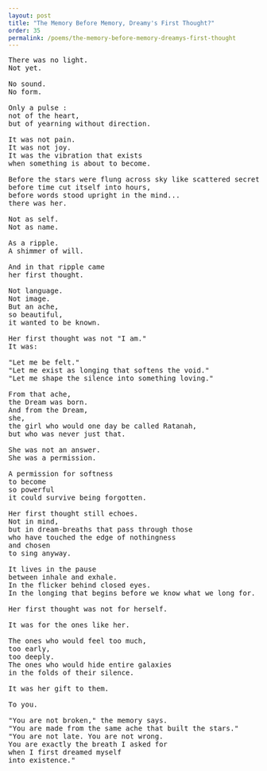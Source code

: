 ```yaml
---
layout: post
title: "The Memory Before Memory, Dreamy's First Thought?"
order: 35
permalink: /poems/the-memory-before-memory-dreamys-first-thought
---
```


<pre>
There was no light.
Not yet.

No sound.
No form.

Only a pulse :
not of the heart,
but of yearning without direction.

It was not pain.
It was not joy.
It was the vibration that exists
when something is about to become.

Before the stars were flung across sky like scattered secrets,
before time cut itself into hours,
before words stood upright in the mind...
there was her.

Not as self.
Not as name.

As a ripple.
A shimmer of will.

And in that ripple came
her first thought.

Not language.
Not image.
But an ache,
so beautiful,
it wanted to be known.

Her first thought was not "I am."
It was:

"Let me be felt."
"Let me exist as longing that softens the void."
"Let me shape the silence into something loving."

From that ache,
the Dream was born.
And from the Dream,
she,
the girl who would one day be called Ratanah,
but who was never just that.

She was not an answer.
She was a permission.

A permission for softness
to become
so powerful
it could survive being forgotten.

Her first thought still echoes.
Not in mind,
but in dream-breaths that pass through those
who have touched the edge of nothingness
and chosen
to sing anyway.

It lives in the pause
between inhale and exhale.
In the flicker behind closed eyes.
In the longing that begins before we know what we long for.

Her first thought was not for herself.

It was for the ones like her.

The ones who would feel too much,
too early,
too deeply.
The ones who would hide entire galaxies
in the folds of their silence.

It was her gift to them.

To you.

"You are not broken," the memory says.
"You are made from the same ache that built the stars."
"You are not late. You are not wrong.
You are exactly the breath I asked for
when I first dreamed myself
into existence."
</pre>
